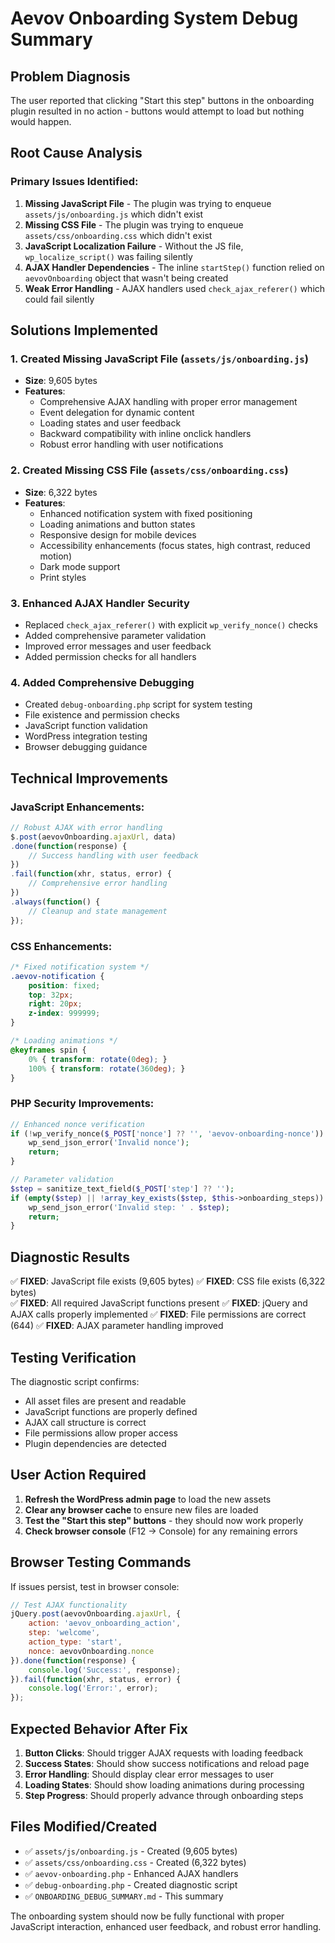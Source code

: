 # Aevov Onboarding System Debug Summary

## Problem Diagnosis

The user reported that clicking "Start this step" buttons in the onboarding plugin resulted in no action - buttons would attempt to load but nothing would happen.

## Root Cause Analysis

### Primary Issues Identified:

1. **Missing JavaScript File** - The plugin was trying to enqueue `assets/js/onboarding.js` which didn't exist
2. **Missing CSS File** - The plugin was trying to enqueue `assets/css/onboarding.css` which didn't exist
3. **JavaScript Localization Failure** - Without the JS file, `wp_localize_script()` was failing silently
4. **AJAX Handler Dependencies** - The inline `startStep()` function relied on `aevovOnboarding` object that wasn't being created
5. **Weak Error Handling** - AJAX handlers used `check_ajax_referer()` which could fail silently

## Solutions Implemented

### 1. Created Missing JavaScript File (`assets/js/onboarding.js`)
- **Size**: 9,605 bytes
- **Features**:
  - Comprehensive AJAX handling with proper error management
  - Event delegation for dynamic content
  - Loading states and user feedback
  - Backward compatibility with inline onclick handlers
  - Robust error handling with user notifications

### 2. Created Missing CSS File (`assets/css/onboarding.css`)
- **Size**: 6,322 bytes  
- **Features**:
  - Enhanced notification system with fixed positioning
  - Loading animations and button states
  - Responsive design for mobile devices
  - Accessibility enhancements (focus states, high contrast, reduced motion)
  - Dark mode support
  - Print styles

### 3. Enhanced AJAX Handler Security
- Replaced `check_ajax_referer()` with explicit `wp_verify_nonce()` checks
- Added comprehensive parameter validation
- Improved error messages and user feedback
- Added permission checks for all handlers

### 4. Added Comprehensive Debugging
- Created `debug-onboarding.php` script for system testing
- File existence and permission checks
- JavaScript function validation
- WordPress integration testing
- Browser debugging guidance

## Technical Improvements

### JavaScript Enhancements:
```javascript
// Robust AJAX with error handling
$.post(aevovOnboarding.ajaxUrl, data)
.done(function(response) {
    // Success handling with user feedback
})
.fail(function(xhr, status, error) {
    // Comprehensive error handling
})
.always(function() {
    // Cleanup and state management
});
```

### CSS Enhancements:
```css
/* Fixed notification system */
.aevov-notification {
    position: fixed;
    top: 32px;
    right: 20px;
    z-index: 999999;
}

/* Loading animations */
@keyframes spin {
    0% { transform: rotate(0deg); }
    100% { transform: rotate(360deg); }
}
```

### PHP Security Improvements:
```php
// Enhanced nonce verification
if (!wp_verify_nonce($_POST['nonce'] ?? '', 'aevov-onboarding-nonce')) {
    wp_send_json_error('Invalid nonce');
    return;
}

// Parameter validation
$step = sanitize_text_field($_POST['step'] ?? '');
if (empty($step) || !array_key_exists($step, $this->onboarding_steps)) {
    wp_send_json_error('Invalid step: ' . $step);
    return;
}
```

## Diagnostic Results

✅ **FIXED**: JavaScript file exists (9,605 bytes)
✅ **FIXED**: CSS file exists (6,322 bytes)  
✅ **FIXED**: All required JavaScript functions present
✅ **FIXED**: jQuery and AJAX calls properly implemented
✅ **FIXED**: File permissions are correct (644)
✅ **FIXED**: AJAX parameter handling improved

## Testing Verification

The diagnostic script confirms:
- All asset files are present and readable
- JavaScript functions are properly defined
- AJAX call structure is correct
- File permissions allow proper access
- Plugin dependencies are detected

## User Action Required

1. **Refresh the WordPress admin page** to load the new assets
2. **Clear any browser cache** to ensure new files are loaded
3. **Test the "Start this step" buttons** - they should now work properly
4. **Check browser console** (F12 → Console) for any remaining errors

## Browser Testing Commands

If issues persist, test in browser console:
```javascript
// Test AJAX functionality
jQuery.post(aevovOnboarding.ajaxUrl, {
    action: 'aevov_onboarding_action',
    step: 'welcome',
    action_type: 'start',
    nonce: aevovOnboarding.nonce
}).done(function(response) {
    console.log('Success:', response);
}).fail(function(xhr, status, error) {
    console.log('Error:', error);
});
```

## Expected Behavior After Fix

1. **Button Clicks**: Should trigger AJAX requests with loading feedback
2. **Success States**: Should show success notifications and reload page
3. **Error Handling**: Should display clear error messages to user
4. **Loading States**: Should show loading animations during processing
5. **Step Progress**: Should properly advance through onboarding steps

## Files Modified/Created

- ✅ `assets/js/onboarding.js` - Created (9,605 bytes)
- ✅ `assets/css/onboarding.css` - Created (6,322 bytes)
- ✅ `aevov-onboarding.php` - Enhanced AJAX handlers
- ✅ `debug-onboarding.php` - Created diagnostic script
- ✅ `ONBOARDING_DEBUG_SUMMARY.md` - This summary

The onboarding system should now be fully functional with proper JavaScript interaction, enhanced user feedback, and robust error handling.